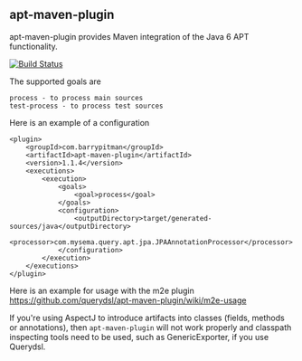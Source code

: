 ## apt-maven-plugin

apt-maven-plugin provides Maven integration of the Java 6 APT functionality.

[![Build Status](https://travis-ci.org/querydsl/apt-maven-plugin.svg?branch=master)](https://travis-ci.org/querydsl/apt-maven-plugin)

The supported goals are

    process - to process main sources
    test-process - to process test sources

Here is an example of a configuration

    <plugin>
        <groupId>com.barrypitman</groupId>
        <artifactId>apt-maven-plugin</artifactId>
        <version>1.1.4</version>
        <executions>
            <execution>
                <goals>
                    <goal>process</goal>
                </goals>
                <configuration>
                    <outputDirectory>target/generated-sources/java</outputDirectory>
                    <processor>com.mysema.query.apt.jpa.JPAAnnotationProcessor</processor>
                </configuration>
            </execution>
        </executions>
    </plugin>

Here is an example for usage with the m2e plugin https://github.com/querydsl/apt-maven-plugin/wiki/m2e-usage

If you're using AspectJ to introduce artifacts into classes (fields, methods or annotations), then 
`apt-maven-plugin` will not work properly and classpath inspecting tools need to be used, such as GenericExporter, 
if you use Querydsl.



